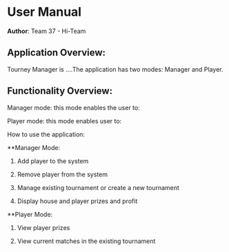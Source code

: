 
# User Manual

**Author**: Team 37 - Hi-Team

## Application Overview:

Tourney Manager is ....The application has two modes: Manager and Player.

## Functionality Overview:

Manager mode: this mode enables the user to:

Player mode: this mode enables user to:

How to use the application:

**Manager Mode:  
1)	Add player to the system


2)	Remove player from the system


3)	Manage existing tournament or create a new tournament

4)	Display house and player prizes and profit

**Player Mode:

1)	View player prizes


2)	View current matches in the existing tournament











